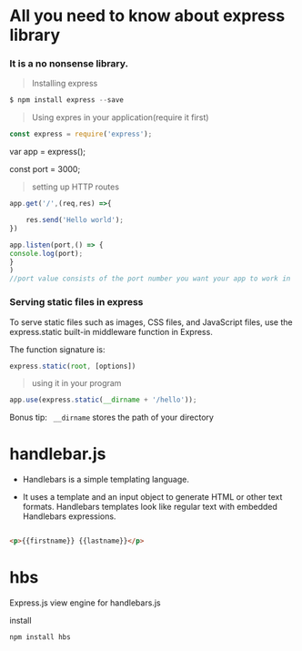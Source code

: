 # All you need to know about express library

### It is a no nonsense library.

> Installing express

```javascript 
$ npm install express --save
```

> Using expres in your application(require it first)

```javascript
const express = require('express');
```
var app = express(); 

const port = 3000;

> setting up HTTP routes
```javascript
app.get('/',(req,res) =>{

    res.send('Hello world');
})

app.listen(port,() => {
console.log(port);
}
)
//port value consists of the port number you want your app to work in
```
### Serving static files in express

To serve static files such as images, CSS files, and JavaScript files, use the express.static built-in middleware function in Express.

The function signature is:
```javascript
express.static(root, [options])

```
> using it in your program

```javascript
app.use(express.static(__dirname + '/hello'));
```
Bonus tip: ``` __dirname```  stores the path of your directory

# handlebar.js

* Handlebars is a simple templating language.

* It uses a template and an input object to generate HTML or other text formats. Handlebars templates look like regular text with embedded Handlebars expressions.

```html

<p>{{firstname}} {{lastname}}</p>
```

# hbs

Express.js view engine for handlebars.js

install

```javascript
npm install hbs
```
